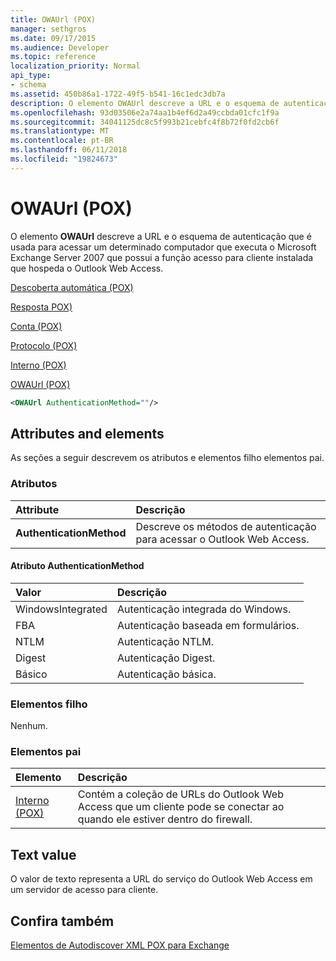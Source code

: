 ```yaml
---
title: OWAUrl (POX)
manager: sethgros
ms.date: 09/17/2015
ms.audience: Developer
ms.topic: reference
localization_priority: Normal
api_type:
- schema
ms.assetid: 450b86a1-1722-49f5-b541-16c1edc3db7a
description: O elemento OWAUrl descreve a URL e o esquema de autenticação que é usada para acessar um determinado computador que executa o Microsoft Exchange Server 2007 que possui a função acesso para cliente instalada que hospeda o Outlook Web Access.
ms.openlocfilehash: 93d03506e2a74aa1b4ef6d2a49ccbda01cfc1f9a
ms.sourcegitcommit: 34041125dc8c5f993b21cebfc4f8b72f0fd2cb6f
ms.translationtype: MT
ms.contentlocale: pt-BR
ms.lasthandoff: 06/11/2018
ms.locfileid: "19824673"
---
```

# <a name="owaurl-pox"></a>OWAUrl (POX)

O elemento **OWAUrl** descreve a URL e o esquema de autenticação que é usada para acessar um determinado computador que executa o Microsoft Exchange Server 2007 que possui a função acesso para cliente instalada que hospeda o Outlook Web Access. 
  
[Descoberta automática (POX)](autodiscover-pox.md)
  
[Resposta POX)](response-pox.md)
  
[Conta (POX)](account-pox.md)
  
[Protocolo (POX)](protocol-pox.md)
  
[Interno (POX)](internal-pox.md)
  
[OWAUrl (POX)](owaurl-pox.md)
  
```xml
<OWAUrl AuthenticationMethod=""/>
```

## <a name="attributes-and-elements"></a>Attributes and elements

As seções a seguir descrevem os atributos e elementos filho elementos pai.
  
### <a name="attributes"></a>Atributos

|**Attribute**|**Descrição**|
|:-----|:-----|
|**AuthenticationMethod** <br/> |Descreve os métodos de autenticação para acessar o Outlook Web Access.  <br/> |
   
#### <a name="authenticationmethod-attribute"></a>Atributo AuthenticationMethod

|**Valor**|**Descrição**|
|:-----|:-----|
|WindowsIntegrated  <br/> |Autenticação integrada do Windows.  <br/> |
|FBA  <br/> |Autenticação baseada em formulários.  <br/> |
|NTLM  <br/> |Autenticação NTLM.  <br/> |
|Digest  <br/> |Autenticação Digest.  <br/> |
|Básico  <br/> |Autenticação básica.  <br/> |
   
### <a name="child-elements"></a>Elementos filho

Nenhum.
  
### <a name="parent-elements"></a>Elementos pai

|**Elemento**|**Descrição**|
|:-----|:-----|
|[Interno (POX)](internal-pox.md) <br/> |Contém a coleção de URLs do Outlook Web Access que um cliente pode se conectar ao quando ele estiver dentro do firewall.  <br/> |
   
## <a name="text-value"></a>Text value

O valor de texto representa a URL do serviço do Outlook Web Access em um servidor de acesso para cliente.
  
## <a name="see-also"></a>Confira também



[Elementos de Autodiscover XML POX para Exchange](pox-autodiscover-xml-elements-for-exchange.md)

